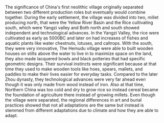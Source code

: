 The significance of China's first neolithic village originally separated between two different production roles but eventually would combine together. During the early settlement, the village was divided into two, millet producing north, that were the Yellow River Basin and the Rice cultivating south, which were Yangzi valley and  Both north and south showed independent and technological advances. In the Yangzi Valley, the rice were cultivated as early as 5000BC and later on had increases of fishes and aquatic plants like water chestnuts, lotuses, and caltrops. With the south, they were very innovative, The Hemudu village were able to built wooden houses on stilts above the water to live in to maximize space on the land, they also made lacquered bowls and black potteries that had specific geometric designs. Their survival instincts were significant because at that time they used to make wooden tools like hoes, spears, mallets, and paddles to make their lives easier for everyday tasks. Compared to the later Zhou dynasty, they technological advances were very far ahead even though it was only made from wood instead of iron. Also at that time, Northern China was too cold and dry to grow rice so instead cereal became the foundation of agriculture there instead of growing millets. Even though the village were separated, the regional differences in art and burial practices showed that not all adaptations are the same but instead is stemmed from different adaptations due to climate and how they are able to adapt.  
